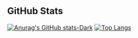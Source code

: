 ## GitHub Stats

[![Anurag's GitHub stats-Dark](https://github-readme-stats.vercel.app/api?username=agnestsiburian&show_icons=true&theme=dark#gh-dark-mode-only)](https://github.com/agnestsiburian/github-readme-stats#gh-dark-mode-only)
[![Top Langs](https://github-readme-stats.vercel.app/api/top-langs/?username=agnestsiburian&layout=compact)](https://github.com/agnestsiburian/github-readme-stats)
